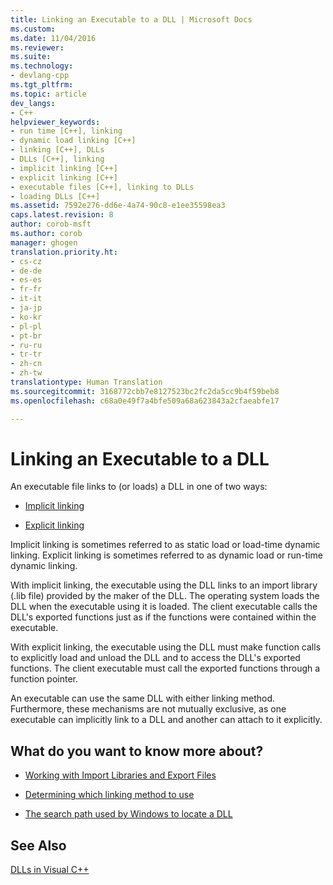 ```yaml
---
title: Linking an Executable to a DLL | Microsoft Docs
ms.custom: 
ms.date: 11/04/2016
ms.reviewer: 
ms.suite: 
ms.technology:
- devlang-cpp
ms.tgt_pltfrm: 
ms.topic: article
dev_langs:
- C++
helpviewer_keywords:
- run time [C++], linking
- dynamic load linking [C++]
- linking [C++], DLLs
- DLLs [C++], linking
- implicit linking [C++]
- explicit linking [C++]
- executable files [C++], linking to DLLs
- loading DLLs [C++]
ms.assetid: 7592e276-dd6e-4a74-90c8-e1ee35598ea3
caps.latest.revision: 8
author: corob-msft
ms.author: corob
manager: ghogen
translation.priority.ht:
- cs-cz
- de-de
- es-es
- fr-fr
- it-it
- ja-jp
- ko-kr
- pl-pl
- pt-br
- ru-ru
- tr-tr
- zh-cn
- zh-tw
translationtype: Human Translation
ms.sourcegitcommit: 3168772cbb7e8127523bc2fc2da5cc9b4f59beb8
ms.openlocfilehash: c68a0e49f7a4bfe509a68a623843a2cfaeabfe17

---
```

# Linking an Executable to a DLL
An executable file links to (or loads) a DLL in one of two ways:  
  
-   [Implicit linking](../build/linking-implicitly.md)  
  
-   [Explicit linking](../build/linking-explicitly.md)  
  
 Implicit linking is sometimes referred to as static load or load-time dynamic linking. Explicit linking is sometimes referred to as dynamic load or run-time dynamic linking.  
  
 With implicit linking, the executable using the DLL links to an import library (.lib file) provided by the maker of the DLL. The operating system loads the DLL when the executable using it is loaded. The client executable calls the DLL's exported functions just as if the functions were contained within the executable.  
  
 With explicit linking, the executable using the DLL must make function calls to explicitly load and unload the DLL and to access the DLL's exported functions. The client executable must call the exported functions through a function pointer.  
  
 An executable can use the same DLL with either linking method. Furthermore, these mechanisms are not mutually exclusive, as one executable can implicitly link to a DLL and another can attach to it explicitly.  
  
## What do you want to know more about?  
  
-   [Working with Import Libraries and Export Files](../build/reference/working-with-import-libraries-and-export-files.md)  
  
-   [Determining which linking method to use](../build/determining-which-linking-method-to-use.md)  
  
-   [The search path used by Windows to locate a DLL](../build/search-path-used-by-windows-to-locate-a-dll.md)  
  
## See Also  
 [DLLs in Visual C++](../build/dlls-in-visual-cpp.md)


<!--HONumber=Jan17_HO1-->


